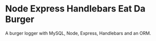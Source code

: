 # Node Express Handlebars Eat Da Burger

A burger logger with MySQL, Node, Express, Handlebars and an ORM.